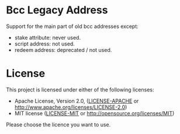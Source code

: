 # Bcc Legacy Address

Support for the main part of old bcc addresses except:

* stake attribute: never used.
* script address: not used.
* redeem address: deprecated / not used.

# License

This project is licensed under either of the following licenses:

 * Apache License, Version 2.0, ([LICENSE-APACHE](LICENSE-APACHE) or
   http://www.apache.org/licenses/LICENSE-2.0)
 * MIT license ([LICENSE-MIT](LICENSE-MIT) or
   http://opensource.org/licenses/MIT)

Please choose the licence you want to use.
